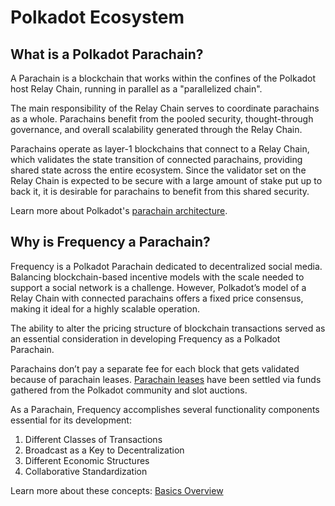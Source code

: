 # Polkadot Ecosystem

## What is a Polkadot Parachain?

A Parachain is a blockchain that works within the confines of the Polkadot host Relay Chain, running in parallel as a "parallelized chain".

The main responsibility of the Relay Chain serves to coordinate parachains as a whole.
Parachains benefit from the pooled security, thought-through governance, and overall scalability generated through the Relay Chain.

Parachains operate as layer-1 blockchains that connect to a Relay Chain, which validates the state transition of connected parachains, providing shared state across the entire ecosystem.
Since the validator set on the Relay Chain is expected to be secure with a large amount of stake put up to back it, it is desirable for parachains to benefit from this shared security.

Learn more about Polkadot's [parachain architecture](https://wiki.polkadot.network/docs/learn-parachains).

## Why is Frequency a Parachain?

Frequency is a Polkadot Parachain dedicated to decentralized social media.
Balancing blockchain-based incentive models with the scale needed to support a social network is a challenge.
However, Polkadot’s model of a Relay Chain with connected parachains offers a fixed price consensus, making it ideal for a highly scalable operation.

The ability to alter the pricing structure of blockchain transactions served as an essential consideration in developing Frequency as a Polkadot Parachain.

Parachains don’t pay a separate fee for each block that gets validated because of parachain leases.
[Parachain leases](https://wiki.polkadot.network/docs/learn-auction#parachain-lease-extension) have been settled via funds gathered from the Polkadot community and slot auctions.

As a Parachain, Frequency accomplishes several functionality components essential for its development:

1. Different Classes of Transactions
2. Broadcast as a Key to Decentralization
3. Different Economic Structures
4. Collaborative Standardization

Learn more about these concepts: [Basics Overview](Basics/Overview.md)
